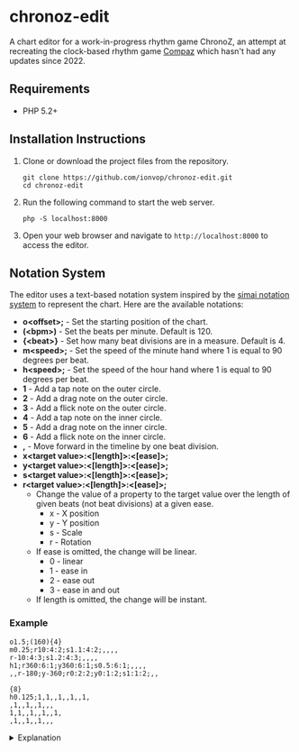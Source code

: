 # chronoz-edit
A chart editor for a work-in-progress rhythm game ChronoZ, an attempt at recreating the clock-based rhythm game [Compaz](https://www.taptap.io/app/235768) which hasn't had any updates since 2022.

## Requirements

- PHP 5.2+

## Installation Instructions

1. Clone or download the project files from the repository.

    ```
    git clone https://github.com/ionvop/chronoz-edit.git
    cd chronoz-edit
    ```

2. Run the following command to start the web server.

    ```
    php -S localhost:8000
    ```

3. Open your web browser and navigate to `http://localhost:8000` to access the editor.

## Notation System

The editor uses a text-based notation system inspired by the [simai notation system](https://w.atwiki.jp/simai/pages/1003.html) to represent the chart. Here are the available notations:

- **o&lt;offset&gt;;** - Set the starting position of the chart.
- **(&lt;bpm&gt;)** - Set the beats per minute. Default is 120.
- **{&lt;beat&gt;}** - Set how many beat divisions are in a measure. Default is 4.
- **m&lt;speed&gt;;** - Set the speed of the minute hand where 1 is equal to 90 degrees per beat.
- **h&lt;speed&gt;;** - Set the speed of the hour hand where 1 is equal to 90 degrees per beat.
- **1** - Add a tap note on the outer circle.
- **2** - Add a drag note on the outer circle.
- **3** - Add a flick note on the outer circle.
- **4** - Add a tap note on the inner circle.
- **5** - Add a drag note on the inner circle.
- **6** - Add a flick note on the inner circle.
- **,** - Move forward in the timeline by one beat division.
- **x&lt;target value&gt;:&lt;[length]&gt;:&lt;[ease]&gt;;**
- **y&lt;target value&gt;:&lt;[length]&gt;:&lt;[ease]&gt;;**
- **s&lt;target value&gt;:&lt;[length]&gt;:&lt;[ease]&gt;;**
- **r&lt;target value&gt;:&lt;[length]&gt;:&lt;[ease]&gt;;**
    - Change the value of a property to the target value over the length of given beats (not beat divisions) at a given ease.
        - x - X position
        - y - Y position
        - s - Scale
        - r - Rotation
    - If ease is omitted, the change will be linear.
        - 0 - linear
        - 1 - ease in
        - 2 - ease out
        - 3 - ease in and out
    - If length is omitted, the change will be instant.

### Example

```
o1.5;(160){4}
m0.25;r10:4:2;s1.1:4:2;,,,,
r-10:4:3;s1.2:4:3;,,,,
h1;r360:6:1;y360:6:1;s0.5:6:1;,,,,
,,r-180;y-360;r0:2:2;y0:1:2;s1:1:2;,,

{8}
h0.125;1,1,,1,,1,,1,
,1,,1,,1,,,
1,1,,1,,1,,1,
,1,,1,,1,,,
```

<details><summary>Explanation</summary>

Set offset to 1.5 seconds `o1.5;` with an initialized BPM of 160 `(160)` and beat divisions of 4 per measure `{4}`.

The chart begins with the minute hand speed set to 0.25 (22.5 degrees per beat) `m0.25;`, rotating to 10 degrees at a span of 4 beats easing out `r10:4:2;`, and scaling to 110% at a span of 4 beats easing out `s1.1:4:2;`.

After 4 beat divisons `,,,,`, rotate to -10 degrees at a span of 4 beats easing in and out `r-10:4:3;`, and scale to 120% at a span of 4 beats easing in and out `s1.2:4:3;`.

After another 4 beat divisons `,,,,`, set the hour hand speed to 1 (90 degrees per beat) `h1;`, rotate to 360 degrees at a span of 6 beats easing in `r360:6:1;`, move the Y position to 360 at a span of 6 beats easing in `y360:6:1;`, and scale to 50% at a span of 6 beats easing in `s0.5:6:1;`.

After 6 beat divisons `,,,,,,`, rotate to -180 degrees `r-180;` and move the Y position to -360 in an instant `y-360;`, rotate to 0 degrees `r0:2:2;`, move the Y position to 0 at a span of one beat easing out `y0:1:2;`, and scale to 100% at a span of 2 beats easing out `s1:1:2;`.

After 2 beat divisions `,,`, set the hour hand speed to 0.125 (11.25 degrees per beat) `h0.125;`, and apply the note pattern consisting of taps `1,1,,1,,1,,1,`.

</details>